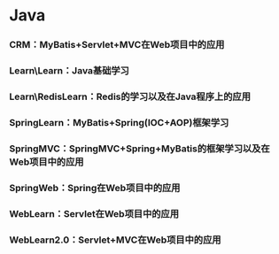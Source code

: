 # Java
### CRM：MyBatis+Servlet+MVC在Web项目中的应用
### Learn\Learn：Java基础学习
### Learn\RedisLearn：Redis的学习以及在Java程序上的应用
### SpringLearn：MyBatis+Spring(IOC+AOP)框架学习
### SpringMVC：SpringMVC+Spring+MyBatis的框架学习以及在Web项目中的应用
### SpringWeb：Spring在Web项目中的应用
### WebLearn：Servlet在Web项目中的应用
### WebLearn2.0：Servlet+MVC在Web项目中的应用
